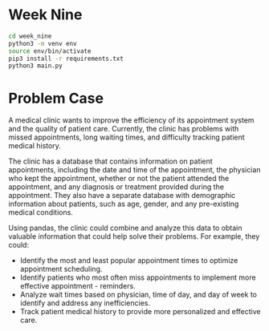 # Week Nine

```sh
cd week_nine
python3 -m venv env
source env/bin/activate
pip3 install -r requirements.txt
python3 main.py
```

# Problem Case

A medical clinic wants to improve the efficiency of its appointment system and the quality of patient care. Currently, the clinic has problems with missed appointments, long waiting times, and difficulty tracking patient medical history.

The clinic has a database that contains information on patient appointments, including the date and time of the appointment, the physician who kept the appointment, whether or not the patient attended the appointment, and any diagnosis or treatment provided during the appointment. They also have a separate database with demographic information about patients, such as age, gender, and any pre-existing medical conditions.

Using pandas, the clinic could combine and analyze this data to obtain valuable information that could help solve their problems. For example, they could:
- Identify the most and least popular appointment times to optimize appointment scheduling.
- Identify patients who most often miss appointments to implement more effective appointment - reminders.
- Analyze wait times based on physician, time of day, and day of week to identify and address any inefficiencies.
- Track patient medical history to provide more personalized and effective care.